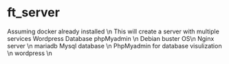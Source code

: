 # ft_server
Assuming docker already installed \n
This will create a server with multiple services Wordpress Database phpMyadmin \n
Debian buster OS\n
Nginx server \n
mariadb Mysql database \n
PhpMyadmin for database visulization \n
wordpress \n
